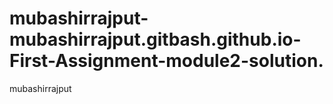 # mubashirrajput-mubashirrajput.gitbash.github.io-First-Assignment-module2-solution.
mubashirrajput
